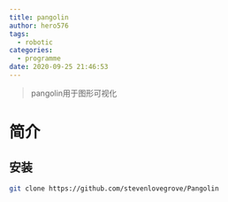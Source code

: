 ```yaml
---
title: pangolin
author: hero576
tags:
  - robotic
categories:
  - programme
date: 2020-09-25 21:46:53
---
```

> pangolin用于图形可视化

<!-- more -->

# 简介
## 安装
```bash
git clone https://github.com/stevenlovegrove/Pangolin
````



